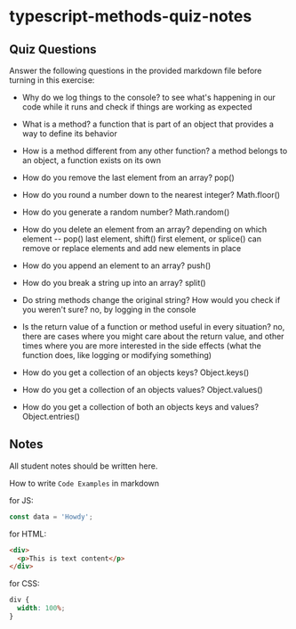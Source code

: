 # typescript-methods-quiz-notes

## Quiz Questions

Answer the following questions in the provided markdown file before turning in this exercise:

- Why do we log things to the console?
  to see what's happening in our code while it runs and check if things are working as expected

- What is a method?
  a function that is part of an object that provides a way to define its behavior

- How is a method different from any other function?
  a method belongs to an object, a function exists on its own

- How do you remove the last element from an array?
  pop()

- How do you round a number down to the nearest integer?
  Math.floor()

- How do you generate a random number?
  Math.random()

- How do you delete an element from an array?
  depending on which element -- pop() last element, shift() first element, or splice() can remove or replace elements and add new elements in place

- How do you append an element to an array?
  push()

- How do you break a string up into an array?
  split()

- Do string methods change the original string? How would you check if you weren't sure?
  no, by logging in the console

- Is the return value of a function or method useful in every situation?
  no, there are cases where you might care about the return value, and other times where you are more interested in the side effects (what the function does, like logging or modifying something)

- How do you get a collection of an objects keys?
  Object.keys()

- How do you get a collection of an objects values?
  Object.values()

- How do you get a collection of both an objects keys and values?
  Object.entries()

## Notes

All student notes should be written here.

How to write `Code Examples` in markdown

for JS:

```javascript
const data = 'Howdy';
```

for HTML:

```html
<div>
  <p>This is text content</p>
</div>
```

for CSS:

```css
div {
  width: 100%;
}
```
